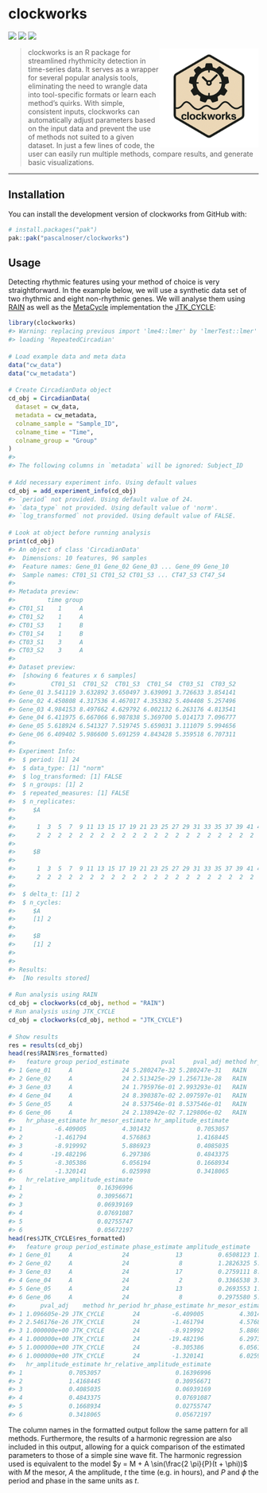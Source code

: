 
<!-- README.md is generated from README.Rmd. Please edit that file -->

# clockworks

<!-- badges: start -->

[![](https://img.shields.io/badge/lifecycle-experimental-orange.svg)](https://lifecycle.r-lib.org/articles/stages.html#experimental)
[![](https://img.shields.io/badge/devel%20version-0.2.7-blue.svg)](https://github.com/pascalnoser/clockworks)
[![](https://img.shields.io/github/languages/code-size/pascalnoser/clockworks.svg)](https://github.com/pascalnoser/clockworks)
<!-- badges: end -->

<img src="man/figures/clockworks_logo_v1.png" width="200" align="right"/>

> clockworks is an R package for streamlined rhythmicity detection in
> time-series data. It serves as a wrapper for several popular analysis
> tools, eliminating the need to wrangle data into tool-specific formats
> or learn each method’s quirks. With simple, consistent inputs,
> clockworks can automatically adjust parameters based on the input data
> and prevent the use of methods not suited to a given dataset. In just
> a few lines of code, the user can easily run multiple methods, compare
> results, and generate basic visualizations.

------------------------------------------------------------------------

## Installation

You can install the development version of clockworks from GitHub with:

``` r
# install.packages("pak")
pak::pak("pascalnoser/clockworks")
```

## Usage

Detecting rhythmic features using your method of choice is very
straightforward. In the example below, we will use a synthetic data set
of two rhythmic and eight non-rhythmic genes. We will analyse them using
[RAIN](https://www.bioconductor.org/packages/release/bioc/html/rain.html)
as well as the [MetaCycle](https://github.com/gangwug/MetaCycle)
implementation the
[JTK_CYCLE](https://doi.org/10.1177/0748730410379711):

``` r
library(clockworks)
#> Warning: replacing previous import 'lme4::lmer' by 'lmerTest::lmer' when
#> loading 'RepeatedCircadian'

# Load example data and meta data
data("cw_data")
data("cw_metadata")

# Create CircadianData object
cd_obj = CircadianData(
  dataset = cw_data,
  metadata = cw_metadata,
  colname_sample = "Sample_ID",
  colname_time = "Time",
  colname_group = "Group"
)
#> 
#> The following columns in `metadata` will be ignored: Subject_ID

# Add necessary experiment info. Using default values
cd_obj = add_experiment_info(cd_obj)
#> `period` not provided. Using default value of 24.
#> `data_type` not provided. Using default value of 'norm'.
#> `log_transformed` not provided. Using default value of FALSE.

# Look at object before running analysis
print(cd_obj)
#> An object of class 'CircadianData'
#>  Dimensions: 10 features, 96 samples
#>  Feature names: Gene_01 Gene_02 Gene_03 ... Gene_09 Gene_10 
#>  Sample names: CT01_S1 CT01_S2 CT01_S3 ... CT47_S3 CT47_S4 
#> 
#> Metadata preview:
#>         time group
#> CT01_S1    1     A
#> CT01_S2    1     A
#> CT01_S3    1     B
#> CT01_S4    1     B
#> CT03_S1    3     A
#> CT03_S2    3     A
#> 
#> Dataset preview:
#>  [showing 6 features x 6 samples]
#>          CT01_S1  CT01_S2  CT01_S3  CT01_S4  CT03_S1  CT03_S2
#> Gene_01 3.541119 3.632892 3.650497 3.639091 3.726633 3.854141
#> Gene_02 4.450808 4.317536 4.467017 4.353382 5.404408 5.257496
#> Gene_03 4.984153 8.497662 4.629792 6.002132 6.263176 4.813541
#> Gene_04 6.411975 6.667066 6.987838 5.369700 5.014173 7.096777
#> Gene_05 5.618924 6.541327 7.519745 5.659031 3.111079 5.994656
#> Gene_06 6.409402 5.986600 5.691259 4.843428 5.359518 6.707311
#> 
#> Experiment Info:
#>  $ period: [1] 24
#>  $ data_type: [1] "norm"
#>  $ log_transformed: [1] FALSE
#>  $ n_groups: [1] 2
#>  $ repeated_measures: [1] FALSE
#>  $ n_replicates:
#>     $A
#>     
#>      1  3  5  7  9 11 13 15 17 19 21 23 25 27 29 31 33 35 37 39 41 43 45 47 
#>      2  2  2  2  2  2  2  2  2  2  2  2  2  2  2  2  2  2  2  2  2  2  2  2 
#>     
#>     $B
#>     
#>      1  3  5  7  9 11 13 15 17 19 21 23 25 27 29 31 33 35 37 39 41 43 45 47 
#>      2  2  2  2  2  2  2  2  2  2  2  2  2  2  2  2  2  2  2  2  2  2  2  2 
#>      
#>  $ delta_t: [1] 2
#>  $ n_cycles:
#>     $A
#>     [1] 2
#>     
#>     $B
#>     [1] 2
#>      
#> 
#> Results:
#>  [No results stored]

# Run analysis using RAIN
cd_obj = clockworks(cd_obj, method = "RAIN")
# Run analysis using JTK_CYCLE
cd_obj = clockworks(cd_obj, method = "JTK_CYCLE")

# Show results
res = results(cd_obj)
head(res$RAIN$res_formatted)
#>   feature group period_estimate         pval     pval_adj method hr_period
#> 1 Gene_01     A              24 5.280247e-32 5.280247e-31   RAIN        24
#> 2 Gene_02     A              24 2.513425e-29 1.256713e-28   RAIN        24
#> 3 Gene_03     A              24 1.795976e-01 2.993293e-01   RAIN        24
#> 4 Gene_04     A              24 8.390387e-02 2.097597e-01   RAIN        24
#> 5 Gene_05     A              24 8.537546e-01 8.537546e-01   RAIN        24
#> 6 Gene_06     A              24 2.138942e-02 7.129806e-02   RAIN        24
#>   hr_phase_estimate hr_mesor_estimate hr_amplitude_estimate
#> 1         -6.409005          4.301432             0.7053057
#> 2         -1.461794          4.576863             1.4168445
#> 3         -8.919992          5.886923             0.4085035
#> 4        -19.482196          6.297386             0.4843375
#> 5         -8.305386          6.056194             0.1668934
#> 6         -1.320141          6.025998             0.3418065
#>   hr_relative_amplitude_estimate
#> 1                     0.16396996
#> 2                     0.30956671
#> 3                     0.06939169
#> 4                     0.07691087
#> 5                     0.02755747
#> 6                     0.05672197
head(res$JTK_CYCLE$res_formatted)
#>   feature group period_estimate phase_estimate amplitude_estimate         pval
#> 1 Gene_01     A              24             13          0.6508123 1.096605e-30
#> 2 Gene_02     A              24              8          1.2826325 5.092351e-27
#> 3 Gene_03     A              24             17          0.2759111 8.160690e-01
#> 4 Gene_04     A              24              2          0.3366538 3.292045e-01
#> 5 Gene_05     A              24             13          0.2693553 1.000000e+00
#> 6 Gene_06     A              24              8          0.2975580 5.159350e-01
#>       pval_adj    method hr_period hr_phase_estimate hr_mesor_estimate
#> 1 1.096605e-29 JTK_CYCLE        24         -6.409005          4.301432
#> 2 2.546176e-26 JTK_CYCLE        24         -1.461794          4.576863
#> 3 1.000000e+00 JTK_CYCLE        24         -8.919992          5.886923
#> 4 1.000000e+00 JTK_CYCLE        24        -19.482196          6.297386
#> 5 1.000000e+00 JTK_CYCLE        24         -8.305386          6.056194
#> 6 1.000000e+00 JTK_CYCLE        24         -1.320141          6.025998
#>   hr_amplitude_estimate hr_relative_amplitude_estimate
#> 1             0.7053057                     0.16396996
#> 2             1.4168445                     0.30956671
#> 3             0.4085035                     0.06939169
#> 4             0.4843375                     0.07691087
#> 5             0.1668934                     0.02755747
#> 6             0.3418065                     0.05672197
```

The column names in the formatted output follow the same pattern for all
methods. Furthermore, the results of a harmonic regression are also
included in this output, allowing for a quick comparison of the
estimated parameters to those of a simple sine wave fit. The harmonic
regression used is equivalent to the model
$y = M + A \sin(\frac{2 \pi}{P}(t + \phi))$ with $M$ the mesor, $A$ the
amplitude, $t$ the time (e.g. in hours), and $P$ and $\phi$ the period
and phase in the same units as $t$.
